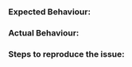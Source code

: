 <!-- Love property_web_builder? Please consider supporting our collective:
👉  https://opencollective.com/property_web_builder/donate

Please help me resolve this issue quickly by providing detailed information under 
the three headings below
-->

### Expected Behaviour:

### Actual Behaviour:

### Steps to reproduce the issue:
